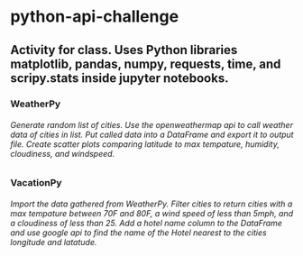 # python-api-challenge
## Activity for class. Uses Python libraries matplotlib, pandas, numpy, requests, time, and scripy.stats inside jupyter notebooks.

### WeatherPy
###### Generate random list of cities. Use the openweathermap api to call weather data of cities in list. Put called data into a DataFrame and export it to output file. Create scatter plots comparing latitude to max tempature, humidity, cloudiness, and windspeed. 
### VacationPy
###### Import the data gathered from WeatherPy. Filter cities to return cities with a max tempature between 70F and 80F, a wind speed of less than 5mph, and a cloudiness of less than 25. Add a hotel name column to the DataFrame and use google api to find the name of the Hotel nearest to the cities longitude and latatude. 